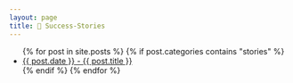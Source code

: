 ```yaml
---
layout: page
title: 🌟 Success-Stories
---
```

<ul>
  {% for post in site.posts %}
    {% if post.categories contains "stories" %}
    <li>
      <a href=".{{ post.url }}">{{ post.date }} - {{ post.title }}</a>
    </li>
    {% endif %}
  {% endfor %}
</ul>
